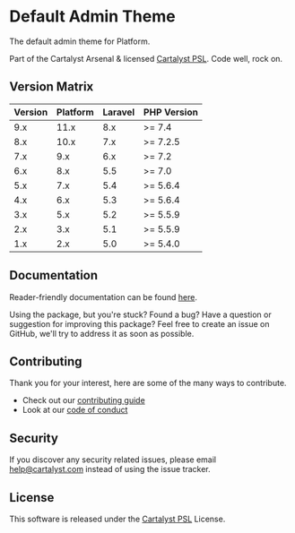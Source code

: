 # Default Admin Theme

The default admin theme for Platform.

Part of the Cartalyst Arsenal & licensed [Cartalyst PSL](LICENSE). Code well, rock on.

## Version Matrix

Version | Platform | Laravel | PHP Version
------- | -------- | ------- | ------------
9.x     | 11.x     | 8.x     | >= 7.4
8.x     | 10.x     | 7.x     | >= 7.2.5
7.x     | 9.x      | 6.x     | >= 7.2
6.x     | 8.x      | 5.5     | >= 7.0
5.x     | 7.x      | 5.4     | >= 5.6.4
4.x     | 6.x      | 5.3     | >= 5.6.4
3.x     | 5.x      | 5.2     | >= 5.5.9
2.x     | 3.x      | 5.1     | >= 5.5.9
1.x     | 2.x      | 5.0     | >= 5.4.0

## Documentation

Reader-friendly documentation can be found [here][link-docs].

Using the package, but you're stuck? Found a bug? Have a question or suggestion for improving this package? Feel free to create an issue on GitHub, we'll try to address it as soon as possible.

## Contributing

Thank you for your interest, here are some of the many ways to contribute.

- Check out our [contributing guide](/.github/CONTRIBUTING.md)
- Look at our [code of conduct](/.github/CODE_OF_CONDUCT.md)

## Security

If you discover any security related issues, please email help@cartalyst.com instead of using the issue tracker.

## License

This software is released under the [Cartalyst PSL](LICENSE) License.

[link-docs]:   https://cartalyst.com/manual/theme-default-admin

